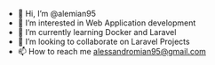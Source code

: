 - 👋 Hi, I’m @alemian95
- 👀 I’m interested in Web Application development
- 🌱 I’m currently learning Docker and Laravel
- 💞️ I’m looking to collaborate on Laravel Projects
- 📫 How to reach me alessandromian95@gmail.com

<!---
alemian95/alemian95 is a ✨ special ✨ repository because its `README.md` (this file) appears on your GitHub profile.
You can click the Preview link to take a look at your changes.
--->
